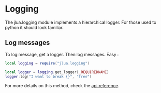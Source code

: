 # Logging

The jlua.logging module implements a hierarchical logger. For those used to
python it should look familiar.

## Log messages

To log message, get a logger. Then log messages. Easy :

```lua
local logging = require("jlua.logging")

local logger = logging.get_logger(_REQUIREDNAME)
logger:log("I want to break {}", "free")
```

For more details on this method, check the
[api reference](/api/logging/#get_/log).

